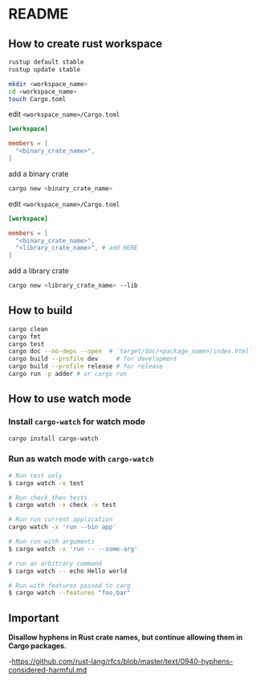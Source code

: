 # README
## How to create rust workspace

```bash
rustup default stable
rustup update stable

mkdir <workspace_name>
cd <workspace_name>
touch Cargo.toml
```

edit `<workspace_name>/Cargo.toml`

```toml
[workspace]

members = [
  "<binary_crate_name>",
]
```

add a binary crate

```bash
cargo new <binary_crate_name>
```

edit `<workspace_name>/Cargo.toml`

```toml
[workspace]

members = [
  "<binary_crate_name>",
  "<library_crate_name>", # add HERE
]
```

add a library crate

```bash
cargo new <library_crate_name> --lib
```

## How to build

```bash
cargo clean
cargo fmt
cargo test
cargo doc --no-deps --open  # `target/doc/<package_name>/index.html`
cargo build --profile dev     # for development
cargo build --profile release # for release
cargo run -p adder # or cargo run
```

## How to use watch mode

### Install `cargo-watch` for watch mode

```bash
cargo install cargo-watch
```

### Run as watch mode with `cargo-watch`

```bash
# Run test only
$ cargo watch -x test

# Run check then tests
$ cargo watch -x check -x test

# Run run current application
cargo watch -x 'run --bin app'

# Run run with arguments
$ cargo watch -x 'run -- --some-arg'

# run an arbitrary command
$ cargo watch -- echo Hello world

# Run with features passed to carg
$ cargo watch --features "foo,bar"
```

## Important

**Disallow hyphens in Rust crate names, but continue allowing them in Cargo packages.**

-<https://github.com/rust-lang/rfcs/blob/master/text/0940-hyphens-considered-harmful.md>
